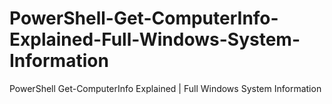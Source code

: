 # PowerShell-Get-ComputerInfo-Explained-Full-Windows-System-Information
PowerShell Get-ComputerInfo Explained | Full Windows System Information
